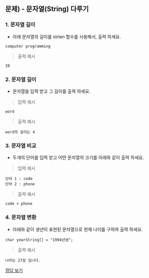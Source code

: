 ## 문제) - 문자열(String) 다루기 

### 1. 문자열 길이
* 아래 문자열의 길이를 strlen 함수를 사용해서, 출력 하세요. 

`computer programming`


> 출력 예시

```
20
```

### 2. 문자열 길이
* 문자열을 입력 받고 그 길이를 출력 하세요. 

> 입력 예시

```
word
```

> 출력 예시

```
word의 길이는 4
```

### 3. 문자열 비교
* 두개의 단어를 입력 받고 어떤 문자열의 크기를 아래와 같이 출력 하세요. 

> 입력 예시

```
단어 1 : code
단어 2 : phone 
```

> 출력 예시

```
code < phone
```

### 4. 문자열 변환

* 아래와 같이 생년이 표현된 문자열으로 현재 나이를 구하여 출력 하세요.  

`char yearString[] = "1994년생";`        

> 출력 예시

```
나이는 27살 입니다.
```

        
[정답 보기](test02.c)

